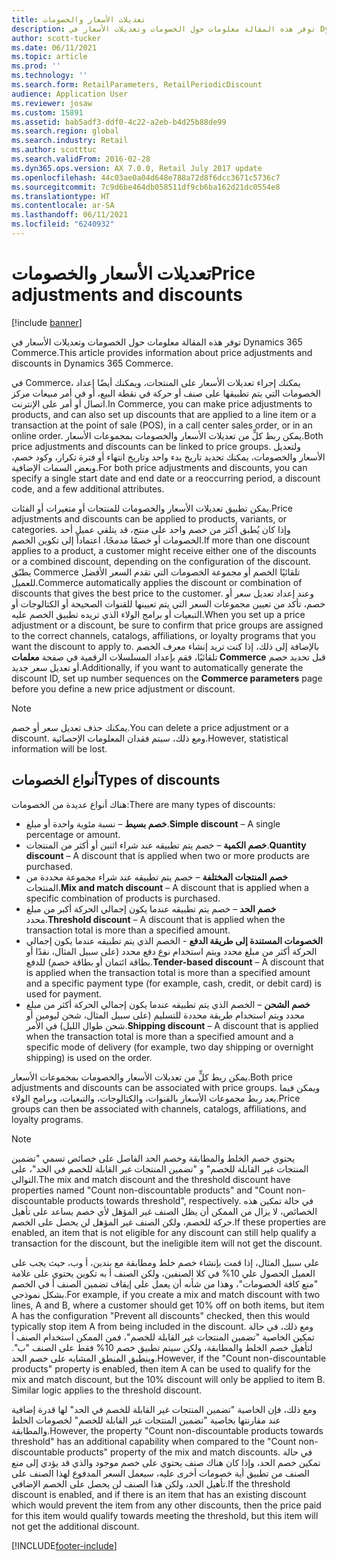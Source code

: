 ```yaml
---
title: تعديلات الأسعار والخصومات
description: توفر هذه المقالة معلومات حول الخصومات وتعديلات الأسعار في Dynamics 365 Commerce.
author: scott-tucker
ms.date: 06/11/2021
ms.topic: article
ms.prod: ''
ms.technology: ''
ms.search.form: RetailParameters, RetailPeriodicDiscount
audience: Application User
ms.reviewer: josaw
ms.custom: 15891
ms.assetid: bab5adf3-ddf0-4c22-a2eb-b4d25b88de99
ms.search.region: global
ms.search.industry: Retail
ms.author: scotttuc
ms.search.validFrom: 2016-02-28
ms.dyn365.ops.version: AX 7.0.0, Retail July 2017 update
ms.openlocfilehash: 44c03ae0a04d648e788a72d8f6dcc3671c5736c7
ms.sourcegitcommit: 7c9d6be464db058511df9cb6ba162d21dc0554e8
ms.translationtype: HT
ms.contentlocale: ar-SA
ms.lasthandoff: 06/11/2021
ms.locfileid: "6240932"
---
```

# <a name="price-adjustments-and-discounts"></a><span data-ttu-id="4f66d-103">تعديلات الأسعار والخصومات</span><span class="sxs-lookup"><span data-stu-id="4f66d-103">Price adjustments and discounts</span></span>

[!include [banner](includes/banner.md)]

<span data-ttu-id="4f66d-104">توفر هذه المقالة معلومات حول الخصومات وتعديلات الأسعار في Dynamics 365 Commerce.</span><span class="sxs-lookup"><span data-stu-id="4f66d-104">This article provides information about price adjustments and discounts in Dynamics 365 Commerce.</span></span>

<span data-ttu-id="4f66d-105">في Commerce، يمكنك إجراء تعديلات الأسعار على المنتجات، ويمكنك أيضًا إعداد الخصومات التي يتم تطبيقها على صنف أو حركة في نقطة البيع، أو في أمر مبيعات مركز اتصال أو أمر على الإنترنت.</span><span class="sxs-lookup"><span data-stu-id="4f66d-105">In Commerce, you can make price adjustments to products, and can also set up discounts that are applied to a line item or a transaction at the point of sale (POS), in a call center sales order, or in an online order.</span></span> <span data-ttu-id="4f66d-106">يمكن ربط كلٍّ من تعديلات الأسعار والخصومات بمجموعات الأسعار.</span><span class="sxs-lookup"><span data-stu-id="4f66d-106">Both price adjustments and discounts can be linked to price groups.</span></span> <span data-ttu-id="4f66d-107">ولتعديل الأسعار والخصومات، يمكنك تحديد تاريخ بدء واحد وتاريخ انتهاء أو فترة تكرار، وكود خصم، وبعض السمات الإضافية.</span><span class="sxs-lookup"><span data-stu-id="4f66d-107">For both price adjustments and discounts, you can specify a single start date and end date or a reoccurring period, a discount code, and a few additional attributes.</span></span> 

<span data-ttu-id="4f66d-108">يمكن تطبيق تعديلات الأسعار والخصومات للمنتجات أو متغيرات أو الفئات.</span><span class="sxs-lookup"><span data-stu-id="4f66d-108">Price adjustments and discounts can be applied to products, variants, or categories.</span></span> <span data-ttu-id="4f66d-109">وإذا كان يُطبق أكثر من خصم واحد على منتج، قد يتلقي عميل أحد الخصومات أو خصمًا مدمجًا، اعتماداً إلى تكوين الخصم.</span><span class="sxs-lookup"><span data-stu-id="4f66d-109">If more than one discount applies to a product, a customer might receive either one of the discounts or a combined discount, depending on the configuration of the discount.</span></span> <span data-ttu-id="4f66d-110">يطبّق Commerce تلقائيًا الخصم أو مجموعة الخصومات التي تقدم السعر الأفضل للعميل.</span><span class="sxs-lookup"><span data-stu-id="4f66d-110">Commerce automatically applies the discount or combination of discounts that gives the best price to the customer.</span></span> <span data-ttu-id="4f66d-111">وعند إعداد تعديل سعر أو خصم، تأكد من تعيين مجموعات السعر التي يتم تعيينها للقنوات الصحيحة أو الكتالوجات أو التبعيات أو برامج الولاء الذي تريده تطبيق الخصم عليه.</span><span class="sxs-lookup"><span data-stu-id="4f66d-111">When you set up a price adjustment or a discount, be sure to confirm that price groups are assigned to the correct channels, catalogs, affiliations, or loyalty programs that you want the discount to apply to.</span></span> <span data-ttu-id="4f66d-112">بالإضافة إلى ذلك، إذا كنت تريد إنشاء معرف الخصم تلقائيًا، فقم بإعداد المسلسلات الرقمية في صفحة **معلمات Commerce** قبل تحديد خصم أو تعديل سعر جديد.</span><span class="sxs-lookup"><span data-stu-id="4f66d-112">Additionally, if you want to automatically generate the discount ID, set up number sequences on the **Commerce parameters** page before you define a new price adjustment or discount.</span></span>

> [!NOTE]
> <span data-ttu-id="4f66d-113">يمكنك حذف تعديل سعر أو خصم.</span><span class="sxs-lookup"><span data-stu-id="4f66d-113">You can delete a price adjustment or a discount.</span></span> <span data-ttu-id="4f66d-114">ومع ذلك، سيتم فقدان المعلومات الإحصائية.</span><span class="sxs-lookup"><span data-stu-id="4f66d-114">However, statistical information will be lost.</span></span>

## <a name="types-of-discounts"></a><span data-ttu-id="4f66d-115">أنواع الخصومات</span><span class="sxs-lookup"><span data-stu-id="4f66d-115">Types of discounts</span></span>

<span data-ttu-id="4f66d-116">هناك أنواع عديدة من الخصومات:</span><span class="sxs-lookup"><span data-stu-id="4f66d-116">There are many types of discounts:</span></span>

- <span data-ttu-id="4f66d-117">**خصم بسيط** – نسبة مئوية واحدة أو مبلغ.</span><span class="sxs-lookup"><span data-stu-id="4f66d-117">**Simple discount** – A single percentage or amount.</span></span>
- <span data-ttu-id="4f66d-118">**خصم الكمية** – خصم يتم تطبيقه عند شراء اثنين أو أكثر من المنتجات.</span><span class="sxs-lookup"><span data-stu-id="4f66d-118">**Quantity discount** – A discount that is applied when two or more products are purchased.</span></span>
- <span data-ttu-id="4f66d-119">**خصم المنتجات المختلفة‬** – خصم يتم تطبيقه عند شراء مجموعة محددة من المنتجات.</span><span class="sxs-lookup"><span data-stu-id="4f66d-119">**Mix and match discount** – A discount that is applied when a specific combination of products is purchased.</span></span>
- <span data-ttu-id="4f66d-120">**خصم الحد** – خصم يتم تطبيقه عندما يكون إجمالي الحركة أكبر من مبلغ محدد.</span><span class="sxs-lookup"><span data-stu-id="4f66d-120">**Threshold discount** – A discount that is applied when the transaction total is more than a specified amount.</span></span>
- <span data-ttu-id="4f66d-121">**‏‫الخصومات المستندة إلى طريقة الدفع‬‬** - الخصم الذي يتم تطبيقه عندما يكون إجمالي الحركة أكثر من مبلغ محدد ويتم استخدام نوع دفع محدد (على سبيل المثال، نقدًا أو بطاقة ائتمان أو بطاقة خصم) للدفع.</span><span class="sxs-lookup"><span data-stu-id="4f66d-121">**Tender-based discount** – A discount that is applied when the transaction total is more than a specified amount and a specific payment type (for example, cash, credit, or debit card) is used for payment.</span></span>
- <span data-ttu-id="4f66d-122">**خصم الشحن** – الخصم الذي يتم تطبيقه عندما يكون إجمالي الحركة أكثر من مبلغ محدد ويتم استخدام طريقة محددة للتسليم (على سبيل المثال، شحن ليومين أو شحن طوال الليل) في الأمر.</span><span class="sxs-lookup"><span data-stu-id="4f66d-122">**Shipping discount** – A discount that is applied when the transaction total is more than a specified amount and a specific mode of delivery (for example, two day shipping or overnight shipping) is used on the order.</span></span>

<span data-ttu-id="4f66d-123">يمكن ربط كلٍّ من تعديلات الأسعار والخصومات بمجموعات الأسعار.</span><span class="sxs-lookup"><span data-stu-id="4f66d-123">Both price adjustments and discounts can be associated with price groups.</span></span> <span data-ttu-id="4f66d-124">ويمكن فيما بعد ربط مجموعات الأسعار بالقنوات، والكتالوجات، والتبعيات، وبرامج الولاء.</span><span class="sxs-lookup"><span data-stu-id="4f66d-124">Price groups can then be associated with channels, catalogs, affiliations, and loyalty programs.</span></span>

> [!NOTE]
> <span data-ttu-id="4f66d-125">يحتوي خصم الخلط والمطابقة وخصم الحد الفاصل على خصائص تسمي "تضمين المنتجات غير القابلة للخصم" و "تضمين المنتجات غير القابلة للخصم في الحد"، على التوالي.</span><span class="sxs-lookup"><span data-stu-id="4f66d-125">The mix and match discount and the threshold discount have properties named "Count non-discountable products" and "Count non-discountable products towards threshold", respectively.</span></span> <span data-ttu-id="4f66d-126">في حالة تمكين هذه الخصائص، لا يزال من الممكن أن يظل الصنف غير المؤهل لأي خصم يساعد على تأهيل حركة للخصم، ولكن الصنف غير المؤهل لن يحصل على الخصم.</span><span class="sxs-lookup"><span data-stu-id="4f66d-126">If these properties are enabled, an item that is not eligible for any discount can still help qualify a transaction for the discount, but the ineligible item will not get the discount.</span></span> 
> 
> <span data-ttu-id="4f66d-127">على سبيل المثال، إذا قمت بإنشاء خصم خلط ومطابقة مع بندين، أ وب، حيث يجب على العميل الحصول علي 10% في كلا الصنفين، ولكن الصنف أ به تكوين يحتوي على علامة "منع كافة الخصومات"، وهذا من شأنه أن يعمل على إيقاف تضمين الصنف أ في الخصم بشكل نموذجي.</span><span class="sxs-lookup"><span data-stu-id="4f66d-127">For example, if you create a mix and match discount with two lines, A and B, where a customer should get 10% off on both items, but item A has the configuration "Prevent all discounts" checked, then this would typically stop item A from being included in the discount.</span></span> <span data-ttu-id="4f66d-128">ومع ذلك، في حالة تمكين الخاصية "تضمين المنتجات غير القابلة للخصم"، فمن الممكن استخدام الصنف أ لتأهيل خصم الخلط والمطابقة، ولكن سيتم تطبيق خصم 10% فقط على الصنف "ب". وينطبق المنطق المشابه على خصم الحد.</span><span class="sxs-lookup"><span data-stu-id="4f66d-128">However, if the "Count non-discountable products" property is enabled, then item A can be used to qualify for the mix and match discount, but the 10% discount will only be applied to item B. Similar logic applies to the threshold discount.</span></span> 
>
> <span data-ttu-id="4f66d-129">ومع ذلك، فإن الخاصية "تضمين المنتجات غير القابلة للخصم في الحد" لها قدرة إضافية عند مقارنتها بخاصية "تضمين المنتجات غير القابلة للخصم" لخصومات الخلط والمطابقة.</span><span class="sxs-lookup"><span data-stu-id="4f66d-129">However, the property "Count non-discountable products towards threshold" has an additional capability when compared to the "Count non-discountable products" property of the mix and match discounts.</span></span> <span data-ttu-id="4f66d-130">في حالة تمكين خصم الحد، وإذا كان هناك صنف يحتوي على خصم موجود والذي قد يؤدي إلى منع الصنف من تطبيق أية خصومات أخرى عليه، سيعمل السعر المدفوع لهذا الصنف على تأهيل الحد، ولكن هذا الصنف لن يحصل على الخصم الإضافي.</span><span class="sxs-lookup"><span data-stu-id="4f66d-130">If the threshold discount is enabled, and if there is an item that has an existing discount which would prevent the item from any other discounts, then  the price paid for this item would qualify towards meeting the threshold, but this item will not get the additional discount.</span></span>


[!INCLUDE[footer-include](../includes/footer-banner.md)]
